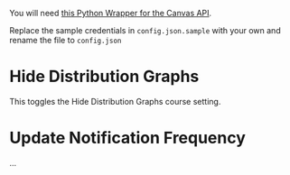 You will need [this Python Wrapper for the Canvas API](https://github.com/ucfopen/canvasapi).

Replace the sample credentials in `config.json.sample` with your own and rename the file to `config.json`

# Hide Distribution Graphs

This toggles the Hide Distribution Graphs course setting.

# Update Notification Frequency

...
